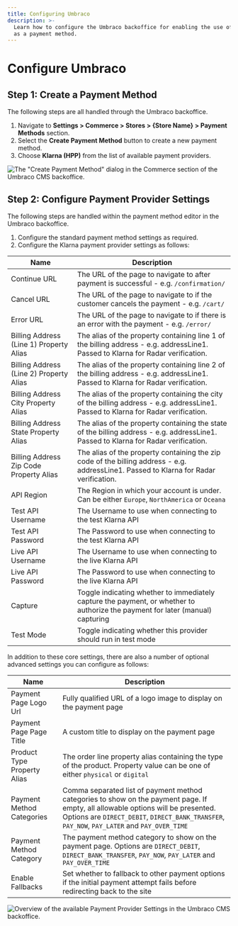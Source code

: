 ```yaml
---
title: Configuring Umbraco
description: >-
  Learn how to configure the Umbraco backoffice for enabling the use of Klarna
  as a payment method.
---
```


# Configure Umbraco

## Step 1: Create a Payment Method

The following steps are all handled through the Umbraco backoffice.

1. Navigate to **Settings > Commerce > Stores > {Store Name} > Payment Methods** section.
2. Select the **Create Payment Method** button to create a new payment method.
3. Choose **Klarna (HPP)** from the list of available payment providers.

![The "Create Payment Method" dialog in the Commerce section of the Umbraco CMS backoffice.](../media/klarna/umbraco\_create\_payment\_method.png)

## Step 2: Configure Payment Provider Settings

The following steps are handled within the payment method editor in the Umbraco backoffice.

1. Configure the standard payment method settings as required.
2. Configure the Klarna payment provider settings as follows:

| Name                                    | Description                                                                                                                            |
| --------------------------------------- | -------------------------------------------------------------------------------------------------------------------------------------- |
| Continue URL                            | The URL of the page to navigate to after payment is successful - e.g. `/confirmation/`                                                 |
| Cancel URL                              | The URL of the page to navigate to if the customer cancels the payment - e.g. `/cart/`                                                 |
| Error URL                               | The URL of the page to navigate to if there is an error with the payment - e.g. `/error/`                                              |
| Billing Address (Line 1) Property Alias | The alias of the property containing line 1 of the billing address - e.g. addressLine1. Passed to Klarna for Radar verification.       |
| Billing Address (Line 2) Property Alias | The alias of the property containing line 2 of the billing address - e.g. addressLine1. Passed to Klarna for Radar verification.       |
| Billing Address City Property Alias     | The alias of the property containing the city of the billing address - e.g. addressLine1. Passed to Klarna for Radar verification.     |
| Billing Address State Property Alias    | The alias of the property containing the state of the billing address - e.g. addressLine1. Passed to Klarna for Radar verification.    |
| Billing Address Zip Code Property Alias | The alias of the property containing the zip code of the billing address - e.g. addressLine1. Passed to Klarna for Radar verification. |
| API Region                              | The Region in which your account is under. Can be either `Europe`, `NorthAmerica` or `Oceana`                                          |
| Test API Username                       | The Username to use when connecting to the test Klarna API                                                                             |
| Test API Password                       | The Password to use when connecting to the test Klarna API                                                                             |
| Live API Username                       | The Username to use when connecting to the live Klarna API                                                                             |
| Live API Password                       | The Password to use when connecting to the live Klarna API                                                                             |
| Capture                                 | Toggle indicating whether to immediately capture the payment, or whether to authorize the payment for later (manual) capturing         |
| Test Mode                               | Toggle indicating whether this provider should run in test mode                                                                        |

In addition to these core settings, there are also a number of optional advanced settings you can configure as follows:

| Name                        | Description                                                                                                                                                                                                                      |
| --------------------------- | -------------------------------------------------------------------------------------------------------------------------------------------------------------------------------------------------------------------------------- |
| Payment Page Logo Url       | Fully qualified URL of a logo image to display on the payment page                                                                                                                                                               |
| Payment Page Page Title     | A custom title to display on the payment page                                                                                                                                                                                    |
| Product Type Property Alias | The order line property alias containing the type of the product. Property value can be one of either `physical` or `digital`                                                                                                    |
| Payment Method Categories   | Comma separated list of payment method categories to show on the payment page. If empty, all allowable options will be presented. Options are `DIRECT_DEBIT`, `DIRECT_BANK_TRANSFER`, `PAY_NOW`, `PAY_LATER` and `PAY_OVER_TIME` |
| Payment Method Category     | The payment method category to show on the payment page. Options are `DIRECT_DEBIT`, `DIRECT_BANK_TRANSFER`, `PAY_NOW`, `PAY_LATER` and `PAY_OVER_TIME`                                                                          |
| Enable Fallbacks            | Set whether to fallback to other payment options if the initial payment attempt fails before redirecting back to the site                                                                                                        |

![Overview of the available  Payment Provider Settings in the Umbraco CMS backoffice.](../media/klarna/umbraco\_configure\_provider\_settings.png)
